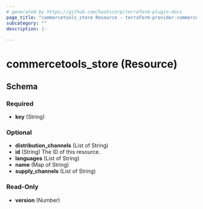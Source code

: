 ```yaml
---
# generated by https://github.com/hashicorp/terraform-plugin-docs
page_title: "commercetools_store Resource - terraform-provider-commercetools"
subcategory: ""
description: |-
  
---
```


# commercetools_store (Resource)





<!-- schema generated by tfplugindocs -->
## Schema

### Required

- **key** (String)

### Optional

- **distribution_channels** (List of String)
- **id** (String) The ID of this resource.
- **languages** (List of String)
- **name** (Map of String)
- **supply_channels** (List of String)

### Read-Only

- **version** (Number)


